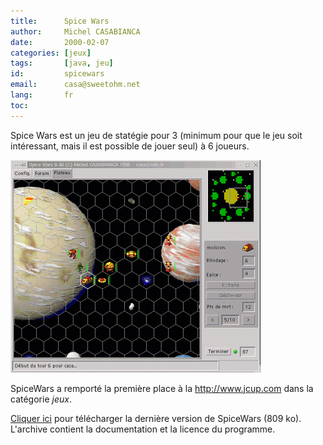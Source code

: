 ```yaml
---
title:      Spice Wars
author:     Michel CASABIANCA
date:       2000-02-07
categories: [jeux]
tags:       [java, jeu]
id:         spicewars
email:      casa@sweetohm.net
lang:       fr
toc:        
---
```


Spice Wars est un jeu de statégie pour 3 (minimum pour que le jeu soit intéressant, mais il est possible de jouer seul) à 6 joueurs.

<!--more-->

![](spicewars.capture.png)

SpiceWars a remporté la première place à la <http://www.jcup.com> dans la catégorie *jeux*.

[Cliquer ici](../arc/spicewars-0.4.zip) pour télécharger la dernière version de SpiceWars (809 ko). L'archive contient la documentation et la licence du programme.
